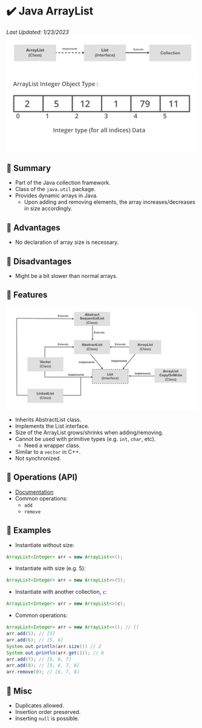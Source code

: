 # :heavy_check_mark: Java ArrayList
*Last Updated: 1/23/2023*
![Image of how an ArrayList interacts with classes](../../images/data-structures/linear/array/arraylist-class-diagram.png)
![Image of how an ArrayList object looks like](../../images/data-structures/linear/array/arraylist-illustration.png)

## :round_pushpin: Summary
- Part of the Java collection framework.
- Class of the `java.util` package.
- Provides dynamic arrays in Java.
  - Upon adding and removing elements, the array increases/decreases in size accordingly.

## :round_pushpin: Advantages
- No declaration of array size is necessary.

## :round_pushpin: Disadvantages
- Might be a bit slower than normal arrays.

## :round_pushpin: Features
![Image of how an extended ArrayList diagram](../../images/data-structures/linear/array/arraylist-class-diagram-extended.png)
- Inherits AbstractList class.
- Implements the List interface.
- Size of the ArrayList grows/shrinks when adding/removing.
- Cannot be used with primitive types (e.g. `int`, `char`, etc).
  - Need a wrapper class.
- Similar to a `vector` in C++.
- Not synchronized.

## :round_pushpin: Operations (API)
- [Documentation](https://docs.oracle.com/javase/8/docs/api/java/util/ArrayList.html)
- Common operations:
  - `add`
  - `remove`

## :round_pushpin: Examples
- Instantiate without size:
```java
ArrayList<Integer> arr = new ArrayList<>();
```

- Instantiate with size (e.g. 5):
```java
ArrayList<Integer> arr = new ArrayList<>(5);
```

- Instantiate with another collection, `c`:
```java
ArrayList<Integer> arr = new ArrayList<>(c);
```

- Common operations:
```java
ArrayList<Integer> arr = new ArrayList<>(); // []
arr.add(5); // [5]
arr.add(6); // [5, 6]
System.out.println(arr.size()) // 2
System.out.println(arr.get(1)); // 6
arr.add(7); // [5, 6, 7]
arr.add(8); // [5, 6, 7, 8]
arr.remove(0); // [6, 7, 8]
```

## :round_pushpin: Misc
- Duplicates allowed.
- Insertion order preserved.
- Inserting `null` is possible.
